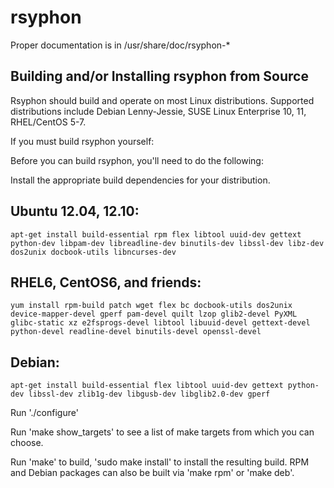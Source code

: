 rsyphon
======

Proper documentation is in /usr/share/doc/rsyphon-*


Building and/or Installing rsyphon from Source
--------------------------------------------------------------------------------
Rsyphon should build and operate on most Linux distributions. Supported distributions include Debian Lenny-Jessie, SUSE Linux Enterprise 10, 11, RHEL/CentOS 5-7.

If you must build rsyphon yourself:

Before you can build rsyphon, you'll need to do the following:

Install the appropriate build dependencies for your distribution.

## Ubuntu 12.04, 12.10: ##
    apt-get install build-essential rpm flex libtool uuid-dev gettext python-dev libpam-dev libreadline-dev binutils-dev libssl-dev libz-dev dos2unix docbook-utils libncurses-dev

## RHEL6, CentOS6, and friends: ##
    yum install rpm-build patch wget flex bc docbook-utils dos2unix device-mapper-devel gperf pam-devel quilt lzop glib2-devel PyXML glibc-static xz e2fsprogs-devel libtool libuuid-devel gettext-devel python-devel readline-devel binutils-devel openssl-devel

## Debian: ##
    apt-get install build-essential flex libtool uuid-dev gettext python-dev libssl-dev zlib1g-dev libgusb-dev libglib2.0-dev gperf

Run './configure'

Run 'make show_targets' to see a list of make targets from which you can choose.

Run 'make' to build, 'sudo make install' to install the resulting build. RPM and Debian packages can also be built via 'make rpm' or 'make deb'.
